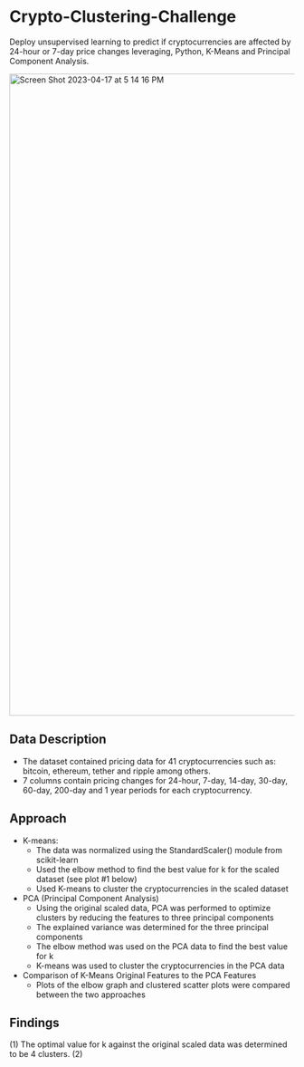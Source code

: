 # Crypto-Clustering-Challenge
Deploy unsupervised learning to predict if cryptocurrencies are affected by 24-hour or 7-day price changes leveraging, Python, K-Means and Principal Component Analysis.

<img width="1134" alt="Screen Shot 2023-04-17 at 5 14 16 PM" src="https://user-images.githubusercontent.com/44728723/232612256-75ac399d-25ca-472f-b155-acc50cf8b60b.png">

## Data Description
- The dataset contained pricing data for 41 cryptocurrencies such as: bitcoin, ethereum, tether and ripple among others.
- 7 columns contain pricing changes for 24-hour, 7-day, 14-day, 30-day, 60-day, 200-day and 1 year periods for each cryptocurrency.

## Approach
- K-means:
  - The data was normalized using the StandardScaler() module from scikit-learn
  - Used the elbow method to find the best value for k for the scaled dataset (see plot #1 below)
  - Used K-means to cluster the cryptocurrencies in the scaled dataset
- PCA (Principal Component Analysis)
  - Using the original scaled data, PCA was performed to optimize clusters by reducing the features to three principal components
  - The explained variance was determined for the three principal components
  - The elbow method was used on the PCA data to find the best value for k
  - K-means was used to cluster the cryptocurrencies in the PCA data
- Comparison of K-Means Original Features to the PCA Features
  - Plots of the elbow graph and clustered scatter plots were compared between the two approaches

## Findings
(1) The optimal value for k against the original scaled data was determined to be 4 clusters.
(2)




